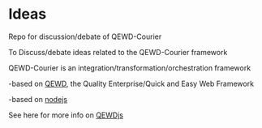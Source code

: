 # Ideas
Repo for discussion/debate of QEWD-Courier 


To Discuss/debate ideas related to the QEWD-Courier framework


 
QEWD-Courier is an integration/transformation/orchestration framework 

-based on [QEWD](https://github.com/robtweed/qewd), the Quality Enterprise/Quick and Easy Web Framework 

-based on [nodejs](https://github.com/nodejs/node)


See here for more info on [QEWDjs](http://qewdjs.com)
